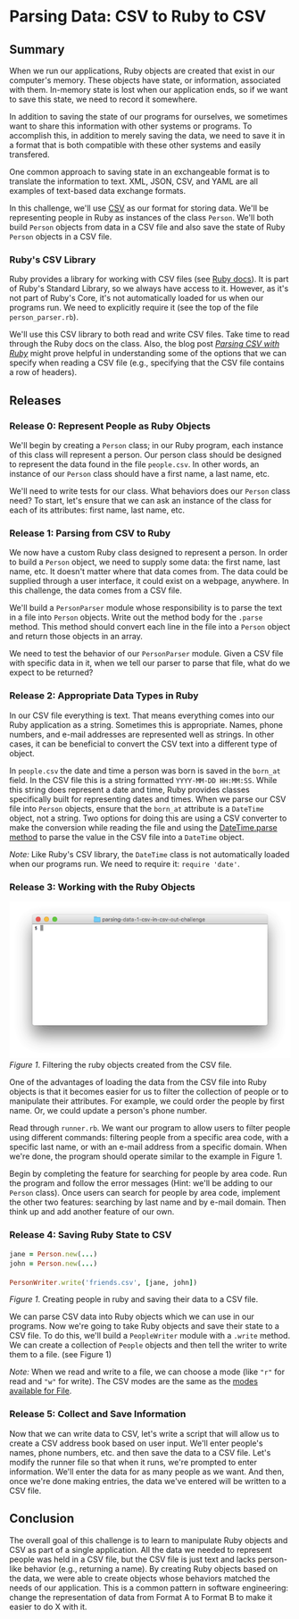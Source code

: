 # Parsing Data: CSV to Ruby to CSV

## Summary
When we run our applications, Ruby objects are created that exist in our computer's memory.  These objects have state, or information, associated with them.  In-memory state is lost when our application ends, so if we want to save this state, we need to record it somewhere.

In addition to saving the state of our programs for ourselves, we sometimes want to share this information with other systems or programs.  To accomplish this, in addition to merely saving the data, we need to save it in a format that is both compatible with these other systems and easily transfered.

One common approach to saving state in an exchangeable format is to translate the information to text.  XML, JSON, CSV, and YAML are all examples of text-based data exchange formats.

In this challenge, we'll use [CSV][wikipedia csv] as our format for storing data.  We'll be representing people in Ruby as instances of the class `Person`.  We'll both build `Person` objects from data in a CSV file and also save the state of Ruby `Person` objects in a CSV file.


### Ruby's CSV Library
Ruby provides a library for working with CSV files (see [Ruby docs][ruby docs csv]).  It is part of Ruby's Standard Library, so we always have access to it.  However, as it's not part of Ruby's Core, it's not automatically loaded for us when our programs run.  We need to explicitly require it (see the top of the file `person_parser.rb`).

We'll use this CSV library to both read and write CSV files.  Take time to read through the Ruby docs on the class.  Also, the blog post *[Parsing CSV with Ruby][technical pickles csv]* might prove helpful in understanding some of the options that we can specify when reading a CSV file (e.g., specifying that the CSV file contains a row of headers).


## Releases
### Release 0: Represent People as Ruby Objects
We'll begin by creating a `Person` class; in our Ruby program, each instance of this class will represent a person.  Our person class should be designed to represent the data found in the file `people.csv`.  In other words, an instance of our `Person` class should have a first name, a last name, etc.

We'll need to write tests for our class.  What behaviors does our `Person` class need?  To start, let's ensure that we can ask an instance of the class for each of its attributes:  first name, last name, etc.


### Release 1: Parsing from CSV to Ruby
We now have a custom Ruby class designed to represent a person.  In order to build a `Person` object, we need to supply some data:  the first name, last name, etc.  It doesn't matter where that data comes from.  The data could be supplied through a user interface, it could exist on a webpage, anywhere.  In this challenge, the data comes from a CSV file.

We'll build a `PersonParser` module whose responsibility is to parse the text in a file into `Person` objects.  Write out the method body for the `.parse` method.  This method should convert each line in the file into a `Person` object and return those objects in an array.

We need to test the behavior of our `PersonParser` module.  Given a CSV file with specific data in it, when we tell our parser to parse that file, what do we expect to be returned?


### Release 2: Appropriate Data Types in Ruby
In our CSV file everything is text.  That means everything comes into our Ruby application as a string.  Sometimes this is appropriate.  Names, phone numbers, and e-mail addresses are represented well as strings.  In other cases, it can be beneficial to convert the CSV text into a different type of object.

In `people.csv` the date and time a person was born is saved in the `born_at` field.  In the CSV file this is a string formatted `YYYY-MM-DD HH:MM:SS`.  While this string does represent a date and time, Ruby provides classes specifically built for representing dates and times.  When we parse our CSV file into `Person` objects, ensure that the `born_at` attribute is a `DateTime` object, not a string.  Two options for doing this are using a CSV converter to make the conversion while reading the file and using the [DateTime.parse method][] to parse the value in the CSV file into a `DateTime` object.

*Note:*  Like Ruby's CSV library, the `DateTime` class is not automatically loaded when our programs run.  We need to require it:  `require 'date'`.  


### Release 3: Working with the Ruby Objects
![runner animation](readme-assets/runner_animation.gif)  
*Figure 1*.  Filtering the ruby objects created from the CSV file.

One of the advantages of loading the data from the CSV file into Ruby objects is that it becomes easier for us to filter the collection of people or to manipulate their attributes.  For example, we could order the people by first name.  Or, we could update a person's phone number.

Read through `runner.rb`. We want our program to allow users to filter people using different commands: filtering people from a specific area code, with a specific last name, or with an e-mail address from a specific domain.  When we're done, the program should operate similar to the example in Figure 1.

Begin by completing the feature for searching for people by area code.  Run the program and follow the error messages (Hint:  we'll be adding to our `Person` class).  Once users can search for people by area code, implement the other two features:  searching by last name and by e-mail domain.  Then think up and add another feature of our own.


### Release 4: Saving Ruby State to CSV
```ruby
jane = Person.new(...)
john = Person.new(...)

PersonWriter.write('friends.csv', [jane, john])
```
*Figure 1*.  Creating people in ruby and saving their data to a CSV file.

We can parse CSV data into Ruby objects which we can use in our programs.  Now we're going to take Ruby objects and save their state to a CSV file.  To do this, we'll build a `PeopleWriter` module with a `.write` method.  We can create a collection of `People` objects and then tell the writer to write them to a file.  (see Figure 1)

*Note:* When we read and write to a file, we can choose a mode (like `"r"` for read and `"w"` for write).  The CSV modes are the same as the [modes available for File][ruby file modes].


### Release 5: Collect and Save Information
Now that we can write data to CSV, let's write a script that will allow us to create a CSV address book based on user input.  We'll enter people's names, phone numbers, etc. and then save the data to a CSV file.  Let's modify the runner file so that when it runs, we're prompted to enter information.  We'll enter the data for as many people as we want.  And then, once we're done making entries, the data we've entered will be written to a CSV file.


## Conclusion
The overall goal of this challenge is to learn to manipulate Ruby objects and CSV as part of a single application. All the data we needed to represent people was held in a CSV file, but the CSV file is just text and lacks person-like behavior (e.g., returning a name).  By creating Ruby objects based on the data, we were able to create objects whose behaviors matched the needs of our application. This is a common pattern in software engineering: change the representation of data from Format A to Format B to make it easier to do X with it.

[DateTime.parse method]: http://www.ruby-doc.org/stdlib-2.1.0/libdoc/date/rdoc/DateTime.html#method-c-parse
[ruby docs csv]: http://ruby-doc.org/stdlib-2.1.0/libdoc/csv/rdoc/CSV.html
[ruby file modes]: http://ruby-doc.org/core-2.1.0/IO.html#method-c-new-label-IO+Open+Mode
[technical pickles csv]: http://technicalpickles.com/posts/parsing-csv-with-ruby/
[wikipedia csv]: https://en.wikipedia.org/wiki/Comma-separated_values
[wikipedia lazy initialization]: https://en.wikipedia.org/wiki/Lazy_initialization
[wikipedia memoization]: https://en.wikipedia.org/wiki/Memoization
